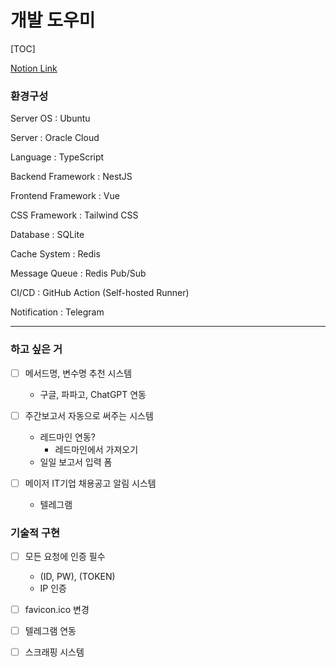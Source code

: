 # 개발 도우미

[TOC]

[Notion Link](https://www.notion.so/4d3b8c7aeb0b4b149da887c6dbdc609b)

### 환경구성

Server OS : Ubuntu

Server : Oracle Cloud

Language : TypeScript

Backend Framework : NestJS

Frontend Framework : Vue

CSS Framework : Tailwind CSS

Database : SQLite

Cache System : Redis

Message Queue : Redis Pub/Sub

CI/CD : GitHub Action (Self-hosted Runner)

Notification : Telegram

---

### 하고 싶은 거

- [ ] 메서드명, 변수명 추천 시스템

  - 구글, 파파고, ChatGPT 연동

- [ ] 주간보고서 자동으로 써주는 시스템

  - 레드마인 연동?
    - 레드마인에서 가져오기
  - 일일 보고서 입력 폼

- [ ] 메이저 IT기업 채용공고 알림 시스템

  - 텔레그램

### 기술적 구현

- [ ] 모든 요청에 인증 필수

  - (ID, PW), (TOKEN)
  - IP 인증

- [ ] favicon.ico 변경

- [ ] 텔레그램 연동

- [ ] 스크래핑 시스템
